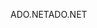 <span data-ttu-id="90ce4-101">ADO.NET</span><span class="sxs-lookup"><span data-stu-id="90ce4-101">ADO.NET</span></span>
